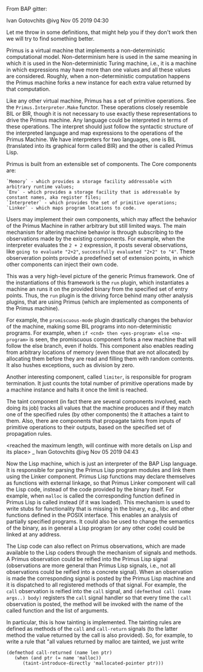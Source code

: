 From BAP gitter:

Ivan Gotovchits
@ivg
Nov 05 2019 04:30

Let me throw in some definitions, that might help you if they don't work then we will try to find something better.

Primus is a virtual machine that implements a non-deterministic computational model. Non-determinism here is used in the same meaning in which it is used in the Non-deterministic Turing machine, i.e., it is a machine in which expressions may have more than one values and all these values are considered. Roughly, when a non-deterministic computation happens the Primus machine forks a new instance for each extra value returned by that computation.

Like any other virtual machine, Primus has a set of primitive operations. See the `Primus.Interpreter.Make` functor. These operations closely resemble BIL or BIR, though it is not necessary to use exactly these representations to drive the Primus machine. Any language could be interpreted in terms of these operations. The interpret should just follow the syntactic structure of the interpreted language and map expressions to the operations of the Primus Machine. We have interpreters for two languages, one is BIL (translated into its graphical form called BIR) and the other is called Primus Lisp.

Primus is built from an extensible set of components. The Core components are:

    `Memory` - which provides a storage facility addressable with arbitrary runtime values;
    `Env` - which provides a storage facility that is addressable by constant names, aka register files;
    `Interpreter` - which provides the set of primitive operations;
    `Linker` - which maps program locations to code.

Users may implement their own components, which may affect the behavior of the Primus Machine in rather arbitrary but still limited ways. The main mechanism for altering machine behavior is through subscribing to the observations made by the existing components. For example, when the interpreter evaluates the `2 + 2` expression, it posts several observations, like `going to evaluate "2+2"`, `successfully evaluated "2+2" to "4"`. These observeration points provide a predefined set of extension points, in which other components can inject their own code.

This was a very high-level picture of the generic Primus framework. One of the instantiations of this framework is the `run` plugin, which instantiates a machine an runs it on the provided binary from the specified set of entry points. Thus, the `run` plugin is the driving force behind many other analysis plugins, that are using Primus (which are implemented as components of the Primus machine).

For example, the `promiscuous-mode` plugin drastically changes the behavior of the machine, making some BIL programs into non-deterministic programs. For example, when `if <cnd> then <yes-program> else <no-program>` is seen, the promiscuous component forks a new machine that will follow the else branch, even if <cnd> holds. This component also enables reading from arbitrary locations of memory (even those that are not allocated) by allocating them before they are read and filling them with random contents. It also hushes exceptions, such as division by zero.

Another interesting component, called `limiter`, is responsible for program termination. It just counts the total number of primitive operations made by a machine instance and halts it once the limit is reached.

The taint component (in fact there are several components involved, each doing its job) tracks all values that the machine produces and if they match one of the specified rules (by other components) the it attaches a taint to them. Also, there are components that propagate taints from inputs of primitive operations to their outputs, based on the specified set of propagation rules.

<reached the maximum length, will continue with more details on Lisp and its place>
_
Ivan Gotovchits
@ivg
Nov 05 2019 04:43

Now the Lisp machine, which is just an interpreter of the BAP Lisp language. It is responsible for parsing the Primus Lisp program modules and link them using the Linker component. Primus Lisp functions may declare themselves as functions with external linkage, so that Primus Linker component will call the Lisp code, instead of the code provided by the binary itself. For example, when `malloc` is called the corresponding function defined in Primus Lisp is called instead (if it was loaded). This mechanism is used to write stubs for functionality that is missing in the binary, e.g., libc and other functions defined in the POSIX interface. This enables an analysis of partially specified programs. It could also be used to change the semantics of the binary, as in general a Lisp program (or any other code) could be linked at any address.

The Lisp code can also reflect on Primus observations, which are made available to the Lisp coders through the mechanism of signals and methods. A Primus observation could be reified into the Primus Lisp signal (observations are more general than Primus Lisp signals, i.e., not all observations could be reified into a concrete signal). When an observation is made the corresponding signal is posted by the Primus Lisp machine and it is dispatched to all registered methods of that signal. For example, the `call` observation is reified into the `call` signal, and `(defmethod call (name args..) body)` registers the `call` signal handler so that every time the `call` observation is posted, the method will be invoked with the name of the called function and the list of arguments.

In particular, this is how tainting is implemented. The tainting rules are defined as methods of the `call` and `call-return` signals (to the latter method the value returned by the call is also provided). So, for example, to write a rule that "all values returned by malloc are tainted, we just write

```
(defmethod call-returned (name len ptr)
   (when (and ptr (= name 'malloc))
      (taint-introduce-directly 'mallocated-pointer ptr)))
```
